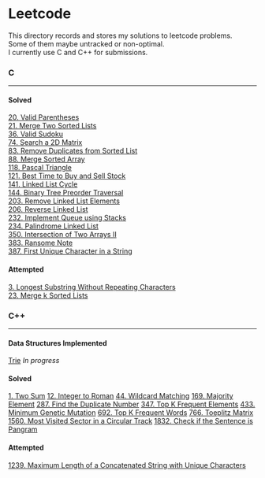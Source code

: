 # Leetcode
This directory records and stores my solutions to leetcode problems.  
Some of them maybe untracked or non-optimal.  
I currently use C and C++ for submissions.


### C
---
#### Solved
[20. Valid Parentheses](c/validParentheses.c)  
[21. Merge Two Sorted Lists](c/mergeKSortedLists.c)  
[36. Valid Sudoku](c/valSudoku.c)  
[74. Search a 2D Matrix](c/search2dMat.c)  
[83. Remove Duplicates from Sorted List](c/rmDupSortedList.c)  
[88. Merge Sorted Array](c/mergeSortedArray.c)  
[118. Pascal Triangle](c/pascalTriangle.c)  
[121. Best Time to Buy and Sell Stock](c/bestTimeBBStock.c)  
[141. Linked List Cycle](c/linkedListCycle.c)  
[144. Binary Tree Preorder Traversal](c/treePreorder.c)  
[203. Remove Linked List Elements](c/rmElements.c)  
[206. Reverse Linked List](c/revList.c)  
[232. Implement Queue using Stacks](c/queueUsing2Stacks.c)  
[234. Palindrome Linked List](c/isPalindromeList.c)  
[350. Intersection of Two Arrays II](c/arrIntersect.c)  
[383. Ransome Note](c/ransomNote.c)  
[387. First Unique Character in a String](c/firstUniqChar.c)  
#### Attempted  
[3. Longest Substring Without Repeating Characters](c/longestSubStr.c)  
[23. Merge k Sorted Lists](c/mergeKSortedLists.c)  

### C++
---
#### Data Structures Implemented
[Trie](cpp/data_structures/trie.cpp) *In progress* 
#### Solved 
[1. Two Sum](cpp/twoSum.cpp)
[12. Integer to Roman](cpp/romanNum.cpp)
[44. Wildcard Matching](cpp/wildCard.cpp)
[169. Majority Element](cpp/majority.cpp)
[287. Find the Duplicate Number](cpp/findDupNumber.cpp)
[347. Top K Frequent Elements](cpp/kFreqElement.cpp)
[433. Minimum Genetic Mutation](cpp/minGenMutation.cpp)
[692. Top K Frequent Words](cpp/kFreq.cpp)
[766. Toeplitz Matrix](cpp/toeplitz.cpp)
[1560. Most Visited Sector in a Circular Track](cpp/circulartrack.cpp)
[1832. Check if the Sentence is Pangram](cpp/pangram.cpp)
#### Attempted
[1239. Maximum Length of a Concatenated String with Unique Characters](cpp/maxLenUniqueCharConcat.cpp)


